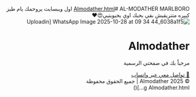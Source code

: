 [Almodather.html](https://github.com/user-attachments/files/23181835/Almodather.html)# AL-MODATHER  MARLBORO
اول ويبسايت يروحمك يام طيز كبيره متتريقيش بقي 
بحبك اوي يحبوبتيي😍❤️
![WhatsApp Image 2025-10-28 at 09 34 44_6038a1f5](https://github.com/user-attachments/assets/230fd926-ec0b-40ef-a6e5-67621d2f24ed)
[Uploadin<!DOCTYPE html>
<html lang="ar" dir="rtl">
<head>
  <meta charset="UTF-8">
  <meta name="viewport" content="width=device-width, initial-scale=1.0">
  <title>Almodather</title>
  <link rel="stylesheet" href="style.css">
</head>
<body>
  <div class="container">
    <h1>Almodather</h1>
    <p>مرحباً بك في صفحتي الرسمية</p>
    <a href="https://wa.me/201557806997" class="whatsapp-btn" target="_blank">
      💬 تواصل معي عبر واتساب
    </a>
  </div>

  <footer>© 2025 Almodather | جميع الحقوق محفوظة</footer>
</body>
</html>g Almodather.html…]()
